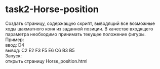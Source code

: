 # task2-Horse-position
Создать страницу, содержащую скрипт, выводящий все возможные ходы шахматного коня из заданной позиции. В качестве входящего параметра необходимо принимать текущее положение фигуры. 
<br>
Пример:<br>
	ввод: D4<br>
	вывод: C2 E2 F3 F5 E6 C6 B3 B5<br>
Запуск: <br>
открыть страницу Horse_position.html